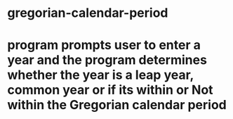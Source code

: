 # gregorian-calendar-period
# program prompts user to enter a year and the program determines whether the year is a leap year, common year or if its within or Not within the Gregorian calendar period
